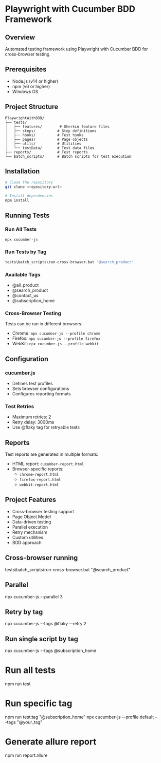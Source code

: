 # Playwright with Cucumber BDD Framework

## Overview
Automated testing framework using Playwright with Cucumber BDD for cross-browser testing.

## Prerequisites
- Node.js (v14 or higher)
- npm (v6 or higher)
- Windows OS

## Project Structure
```
PlaywrightWithBDD/
├── tests/
│   ├── features/        # Gherkin feature files
│   ├── steps/          # Step definitions
│   ├── hooks/          # Test hooks
│   ├── pages/          # Page objects
│   ├── utils/          # Utilities
│   └── testData/       # Test data files
├── reports/            # Test reports
└── batch_scripts/      # Batch scripts for test execution
```

## Installation
```bash
# Clone the repository
git clone <repository-url>

# Install dependencies
npm install
```

## Running Tests

### Run All Tests
```bash
npx cucumber-js
```

### Run Tests by Tag
```bash
tests\batch_scripts\run-cross-browser.bat "@search_product"
```

### Available Tags
- @all_product
- @search_product
- @contact_us
- @subscription_home

### Cross-Browser Testing
Tests can be run in different browsers:
- Chrome: `npx cucumber-js --profile chrome`
- Firefox: `npx cucumber-js --profile firefox`
- WebKit: `npx cucumber-js --profile webkit`

## Configuration

### cucumber.js
- Defines test profiles
- Sets browser configurations
- Configures reporting formats

### Test Retries
- Maximum retries: 2
- Retry delay: 3000ms
- Use @flaky tag for retryable tests

## Reports
Test reports are generated in multiple formats:
- HTML report: `cucumber-report.html`
- Browser-specific reports:
  - `chrome-report.html`
  - `firefox-report.html`
  - `webkit-report.html`

## Project Features
- Cross-browser testing support
- Page Object Model
- Data-driven testing
- Parallel execution
- Retry mechanism
- Custom utilities
- BDD approach

## Cross-browser running
tests\batch_scripts\run-cross-browser.bat "@search_product"

## Parallel
npx cucumber-js --parallel 3

## Retry by tag
npx cucumber-js --tags @flaky --retry 2

## Run single script by tag 
npx cucumber-js --tags @subscription_home

# Run all tests
npm run test

# Run specific tag
npm run test:tag "@subscription_home"
npx cucumber-js --profile default --tags "@your_tag"

# Generate allure report
npm run report:allure